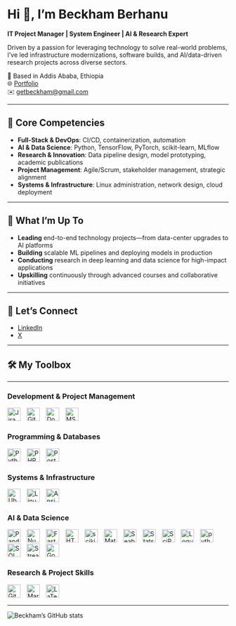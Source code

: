 # Hi 👋, I’m Beckham Berhanu

**IT Project Manager | System Engineer | AI & Research Expert**

Driven by a passion for leveraging technology to solve real-world problems, I’ve led infrastructure modernizations, software builds, and AI/data-driven research projects across diverse sectors.

📍 Based in Addis Ababa, Ethiopia  
🌐 [Portfolio](https://beckhamberhanu.github.io/)  
✉️ getbeckham@gmail.com  

---

## 🚀 Core Competencies

- **Full-Stack & DevOps**: CI/CD, containerization, automation  
- **AI & Data Science**: Python, TensorFlow, PyTorch, scikit-learn, MLflow  
- **Research & Innovation**: Data pipeline design, model prototyping, academic publications  
- **Project Management**: Agile/Scrum, stakeholder management, strategic alignment  
- **Systems & Infrastructure**: Linux administration, network design, cloud deployment  

---

## 🔭 What I’m Up To

- **Leading** end-to-end technology projects—from data-center upgrades to AI platforms  
- **Building** scalable ML pipelines and deploying models in production  
- **Conducting** research in deep learning and data science for high-impact applications  
- **Upskilling** continuously through advanced courses and collaborative initiatives  

---

## 🤝 Let’s Connect

- [LinkedIn](https://linkedin.com/in/beckhamberhanu)  
- [X](https://x.com/bbmscreen)

---

## 🛠 My Toolbox

---

### Development & Project Management
<p align="left">
  <img src="https://cdn.simpleicons.org/jira/0052CC" alt="Jira" width="30" height="30" style="margin-right:10px;" />
  <img src="https://cdn.simpleicons.org/githubactions/2088FF" alt="GitHub Actions" width="30" height="30" style="margin-right:10px;" />
  <img src="https://cdn.simpleicons.org/docker/2496ED" alt="Docker" width="30" height="30" style="margin-right:10px;" />
  <!-- use Shields.io for MS Project -->
  <img src="https://img.shields.io/badge/-MS%20Project-68217A?logo=microsoftproject&logoColor=white" alt="MS Project" width="30" height="30" />

</p>

### Programming & Databases
<p align="left">
  <img src="https://cdn.simpleicons.org/python/3776AB" alt="Python" width="30" height="30" style="margin-right:10px;" />
  <img src="https://cdn.simpleicons.org/PHP/777BB4" alt="PHP" width="30" height="30" style="margin-right:10px;" />
  <img src="https://cdn.simpleicons.org/postgresql/336791" alt="PostgreSQL" width="30" height="30" style="margin-right:10px;" />
</p>

### Systems & Infrastructure
<p align="left">
  <img src="https://cdn.simpleicons.org/ubuntu/E95420" alt="Ubuntu" width="30" height="30" style="margin-right:10px;" />
  <img src="https://cdn.simpleicons.org/linux/000000" alt="Linux" width="30" height="30" style="margin-right:10px;" />
  <img src="https://img.shields.io/badge/-Ansible-EE0000?logo=ansible&logoColor=white" alt="Ansible" width="30" height="30" />
</p>

### AI & Data Science
<p align="left">
  <img src="https://cdn.simpleicons.org/pandas/150458" alt="Pandas" width="30" height="30" style="margin-right:10px;" />
  <img src="https://cdn.simpleicons.org/numpy/013243" alt="NumPy" width="30" height="30" style="margin-right:10px;" />
  <img src="https://cdn.simpleicons.org/fastapi/009688" alt="FastAPI" width="30" height="30" style="margin-right:10px;" />
  <img src="https://cdn.simpleicons.org/html5/E34F26" alt="HTML5" width="30" height="30" style="margin-right:10px;" />
  <img src="https://cdn.simpleicons.org/scikitlearn/F7931E" alt="scikit-learn" width="30" height="30" style="margin-right:10px;" /<!-- use Shields.io for the previously broken icons -->
  <img src="https://img.shields.io/badge/-Matplotlib-11557C?logo=matplotlib&logoColor=white" alt="Matplotlib" width="30" height="30" style="margin-right:10px;" />
  <img src="https://img.shields.io/badge/-Seaborn-1A5480?logo=seaborn&logoColor=white" alt="Seaborn" width="30" height="30" style="margin-right:10px;" />
  <img src="https://img.shields.io/badge/-Statsmodels-3C4A5A?logo=statsmodels&logoColor=white" alt="Statsmodels" width="30" height="30" style="margin-right:10px;" />
  <img src="https://cdn.simpleicons.org/scipy/8CAAE6" alt="SciPy" width="30" height="30" style="margin-right:10px;" />
  <!-- Shields.io fallback badges -->
  <img src="https://img.shields.io/badge/-Loguru-000000?logo=python&logoColor=white" alt="Loguru" width="30" height="30" style="margin-right:10px;" />
  <img src="https://img.shields.io/badge/-python--dotenv-4B8BBE?logo=python-dotenv&logoColor=white" alt="python-dotenv" width="30" height="30" style="margin-right:10px;" />
  <img src="https://cdn.simpleicons.org/sqlalchemy/3673A5" alt="SQLAlchemy" width="30" height="30" style="margin-right:10px;" />
  <img src="https://cdn.simpleicons.org/streamlit/FF4B4B" alt="Streamlit" width="30" height="30" style="margin-right:10px;" />
  <img src="https://cdn.simpleicons.org/googlecolab/F9AB00" alt="Google Colab" width="30" height="30" style="margin-right:10px;" />
</p>

### Research & Project Skills
<p align="left">
  <img src="https://cdn.simpleicons.org/git/F05032" alt="Git" width="30" height="30" style="margin-right:10px;" />
  <img src="https://cdn.simpleicons.org/markdown/000000" alt="Markdown" width="30" height="30" style="margin-right:10px;" />
  <img src="https://cdn.simpleicons.org/latex/008080" alt="LaTeX" width="30" height="30" />
</p>

---

![Beckham’s GitHub stats](https://github-readme-stats.vercel.app/api?username=beckhamberhanu&show_icons=true&theme=tokyonight)
